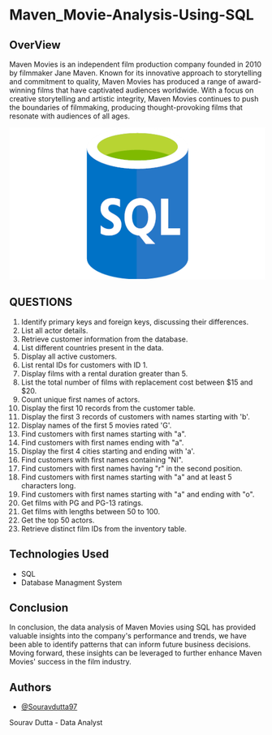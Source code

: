 # Maven_Movie-Analysis-Using-SQL
## OverView ##
Maven Movies is an independent film production company founded in 2010 by filmmaker Jane Maven. Known for its innovative approach to storytelling and commitment to quality, Maven Movies has produced a range of award-winning films that have captivated audiences worldwide. With a focus on creative storytelling and artistic integrity, Maven Movies continues to push the boundaries of filmmaking, producing thought-provoking films that resonate with audiences of all ages.
<p align="center">
  <img width="600" height="300" src="SQL_image.webp">
</p>

## QUESTIONS ##
1. Identify primary keys and foreign keys, discussing their differences.
2. List all actor details.
3. Retrieve customer information from the database.
4. List different countries present in the data.
5. Display all active customers.
6. List rental IDs for customers with ID 1.
7. Display films with a rental duration greater than 5.
8. List the total number of films with replacement cost between $15 and $20.
9. Count unique first names of actors.
10. Display the first 10 records from the customer table.
11. Display the first 3 records of customers with names starting with 'b'.
12. Display names of the first 5 movies rated 'G'.
13. Find customers with first names starting with "a".
14. Find customers with first names ending with "a".
15. Display the first 4 cities starting and ending with 'a'.
16. Find customers with first names containing "NI".
17. Find customers with first names having "r" in the second position.
18. Find customers with first names starting with "a" and at least 5 characters long.
19. Find customers with first names starting with "a" and ending with "o".
20. Get films with PG and PG-13 ratings.
21. Get films with lengths between 50 to 100.
22. Get the top 50 actors.
23. Retrieve distinct film IDs from the inventory table.

## Technologies Used ##
- SQL
- Database Managment System
## Conclusion ##
In conclusion, the data analysis of Maven Movies using SQL has provided valuable insights into the company's performance and trends, we have been able to identify patterns that can inform future business decisions.  Moving forward, these insights can be leveraged to further enhance Maven Movies' success in the film industry.

 ## Authors ##

- [@Souravdutta97](https://github.com/Souravdutta97)

Sourav Dutta - Data Analyst
